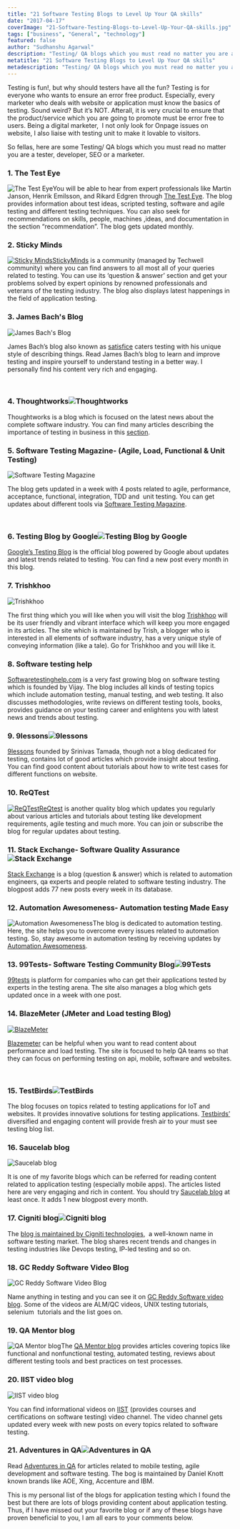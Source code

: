 ```yaml
---
title: "21 Software Testing Blogs to Level Up Your QA skills"
date: "2017-04-17"
coverImage: "21-Software-Testing-Blogs-to-Level-Up-Your-QA-skills.jpg"
tags: ["business", "General", "technology"]
featured: false 
author: "Sudhanshu Agarwal"
description: "Testing/ QA blogs which you must read no matter you are a tester, developer, SEO or a marketer."
metatitle: "21 Software Testing Blogs to Level Up Your QA skills"
metadescription: "Testing/ QA blogs which you must read no matter you are a tester, developer, SEO or a marketer."
---
```


Testing is fun!, but why should testers have all the fun? Testing is for everyone who wants to ensure an error free product. Especially, every marketer who deals with website or application must know the basics of testing. Sound weird? But it’s NOT. Afterall, it is very crucial to ensure that the product/service which you are going to promote must be error free to users. Being a digital marketer,  I not only look for Onpage issues on website, I also liaise with testing unit to make it lovable to visitors. 

So fellas, here are some Testing/ QA blogs which you must read no matter you are a tester, developer, SEO or a marketer.

### **1\. The Test Eye**

![The Test Eye](the-test-eye.png?ver=1553881376)You will be able to hear from expert professionals like Martin Janson, Henrik Emilsson, and Rikard Edgren through [The Test Eye](http://thetesteye.com/blog/). The blog provides information about test ideas, scripted testing, software and agile testing and different testing techniques. You can also seek for recommendations on skills, people, machines ,ideas, and documentation in the section “recommendation”. The blog gets updated monthly.

### **2\. Sticky Minds**

[![Sticky Minds](Sticky-minds.png?ver=1553881376)StickyMinds](https://www.stickyminds.com/) is a community (managed by Techwell community) where you can find answers to all most all of your queries related to testing. You can use its ‘question & answer’ section and get your problems solved by expert opinions by renowned professionals and veterans of the testing industry. The blog also displays latest happenings in the field of application testing.

### **3\. James Bach's Blog**

![James Bach's Blog](James-Bach.jpg?ver=1553881376)

James Bach’s blog also known as [satisfice](http://www.satisfice.com/blog) caters testing with his unique style of describing things. Read James Bach’s blog to learn and improve testing and inspire yourself to understand testing in a better way. I personally find his content very rich and engaging.

 

### **4\. Thoughtworks![Thoughtworks](thoughtworks.png?ver=1553881376)**

Thoughtworks is a blog which is focused on the latest news about the complete software industry. You can find many articles describing the importance of testing in business in this [section](https://www.thoughtworks.com/software-testing).

### **5\. Software Testing Magazine- (Agile, Load, Functional & Unit Testing)**

![ Software Testing Magazine](Software-Testing-Magazine.jpg?ver=1553881376)

The blog gets updated in a week with 4 posts related to agile, performance, acceptance, functional, integration, TDD and  unit testing. You can get updates about different tools via [Software Testing Magazine](http://www.softwaretestingmagazine.com/).

 

### **6\. Testing Blog** **by Google![Testing Blog by Google](Google’s-Testing-Blog.jpg?ver=1553881376)**

[Google’s Testing Blog](http://googletesting.blogspot.com/) is the official blog powered by Google about updates and latest trends related to testing. You can find a new post every month in this blog.

### **7\. Trishkhoo**

![Trishkhoo](trishkhoo.jpg?ver=1553881376)

The first thing which you will like when you will visit the blog [Trishkhoo](http://trishkhoo.com/blog/) will be its user friendly and vibrant interface which will keep you more engaged in its articles. The site which is maintained by Trish, a blogger who is interested in all elements of software industry, has a very unique style of conveying information (like a tale). Go for Trishkhoo and you will like it.

### **8\. Software testing help**

[Softwaretestinghelp.com](http://www.softwaretestinghelp.com/) is a very fast growing blog on software testing which is founded by Vijay. The blog includes all kinds of testing topics which include automation testing, manual testing, and web testing. It also discusses methodologies, write reviews on different testing tools, books, provides guidance on your testing career and enlightens you with latest news and trends about testing.

### **9\. 9lessons![9lessons](9lessons.png?ver=1553881376)**

[9lessons](http://www.9lessons.info/) founded by Srinivas Tamada, though not a blog dedicated for testing, contains lot of good articles which provide insight about testing. You can find good content about tutorials about how to write test cases for different functions on website.

### **10\. ReQTest**

[![ReQTest](ReQTest.png?ver=1553881376)ReQtest](http://reqtest.com/blog/) is another quality blog which updates you regularly about various articles and tutorials about testing like development requirements, agile testing and much more. You can join or subscribe the blog for regular updates about testing.

### **11\. Stack Exchange- Software Quality Assurance![Stack Exchange](Stack-Exchange.png?ver=1553881376)**

[Stack Exchange](https://sqa.stackexchange.com/?tab=hot) is a blog (question & answer) which is related to automation engineers, qa experts and people related to software testing industry. The blogpost adds 77 new posts every week in its database.

### **12\. Automation Awesomeness- Automation testing Made Easy**

![Automation Awesomeness](Automation-Awesomeness.jpg?ver=1553881376)The blog is dedicated to automation testing. Here, the site helps you to overcome every issues related to automation testing. So, stay awesome in automation testing by receiving updates by [Automation Awesomeness](https://www.joecolantonio.com/).

### **13\. 99Tests- Software Testing Community Blog![99Tests](99Tests.png?ver=1553881376)**

[99tests](http://blog.99tests.com/) is platform for companies who can get their applications tested by experts in the testing arena. The site also manages a blog which gets updated once in a week with one post.

### **14\. BlazeMeter (JMeter and Load testing Blog)**

[![BlazeMeter ](BlazeMeter.png?ver=1553881376)](https://www.blazemeter.com/blog)

[Blazemeter](https://www.blazemeter.com/blog) can be helpful when you want to read content about performance and load testing. The site is focused to help QA teams so that they can focus on performing testing on api, mobile, software and websites.

 

### **15\. TestBirds![TestBirds](TestBirds.png?ver=1553881376)**

The blog focuses on topics related to testing applications for IoT and websites. It provides innovative solutions for testing applications. [Testbirds’](http://blog.testbirds.com/) diversified and engaging content will provide fresh air to your must see testing blog list.

### **16\. Saucelab blog**

![Saucelab blog](Saucelab-blog.jpg?ver=1553881376)

It is one of my favorite blogs which can be referred for reading content related to application testing (especially mobile apps). The articles listed here are very engaging and rich in content. You should try [Saucelab blog](https://saucelabs.com/blog) at least once. It adds 1 new blogpost every month.

### **17\. Cigniti blog![Cigniti blog](Cigniti-blog.jpg?ver=1553881376)**

The [blog is maintained by Cigniti technologies](http://www.cigniti.com/blog/),  a well-known name in software testing market. The blog shares recent trends and changes in testing industries like Devops testing, IP-led testing and so on.

### **18\. GC Reddy Software Video Blog**

![GC Reddy Software Video Blog](GC-Reddy-Software-Video-Blog.jpg?ver=1553881376)

Name anything in testing and you can see it on [GC Reddy Software video blog](https://www.youtube.com/user/gcreddy7/featured). Some of the videos are ALM/QC videos, UNIX testing tutorials, selenium  tutorials and the list goes on.

### **19\. QA Mentor blog**

![QA Mentor blog](QA-Mentor-blog.png?ver=1553881376)The [QA Mentor blog](http://blog.qamentor.com/) provides articles covering topics like functional and nonfunctional testing, automated testing, reviews about different testing tools and best practices on test processes.

### **20\. IIST video blog**

![IIST video blog](IIST-video-blog.jpg?ver=1553881376)

You can find informational videos on [IIST](https://www.youtube.com/user/IISTtestingtips/feed) (provides courses and certifications on software testing) video channel. The video channel gets updated every week with new posts on every topics related to software testing.

### **21\. Adventures in QA![Adventures in QA](Adventures-in-QA.jpg?ver=1553881376)**

Read [Adventures in QA](http://adventuresinqa.com/ ) for articles related to mobile testing, agile development and software testing. The bog is maintained by Daniel Knott known brands like AOE, Xing, Accenture and IBM.

This is my personal list of the blogs for application testing which I found the best but there are lots of blogs providing content about application testing. Thus, if I have missed out your favorite blog or if any of these blogs have proven beneficial to you, I am all ears to your comments below.
